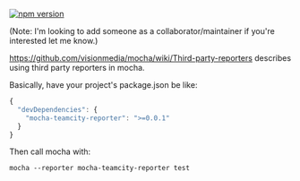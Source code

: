 [![npm version](https://badge.fury.io/js/mocha-teamcity-reporter.svg)](http://badge.fury.io/js/mocha-teamcity-reporter)

(Note: I'm looking to add someone as a collaborator/maintainer if you're interested let me know.)

https://github.com/visionmedia/mocha/wiki/Third-party-reporters describes using third party reporters in mocha.

Basically, have your project's package.json be like:

``` js
{
  "devDependencies": {
    "mocha-teamcity-reporter": ">=0.0.1"
  }
}
```

Then call mocha with:

`mocha --reporter mocha-teamcity-reporter test`
